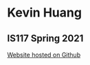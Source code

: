 # Kevin Huang

## IS117 Spring 2021

[Website hosted on Github](https://k3vinhu4ng.github.io/BasicWebPack/)